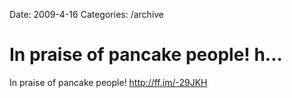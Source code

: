 Date: 2009-4-16
Categories: /archive

# In praise of pancake people! h...

In praise of pancake people! <a href="http://ff.im/-29JKH" rel="nofollow">http://ff.im/-29JKH</a>
